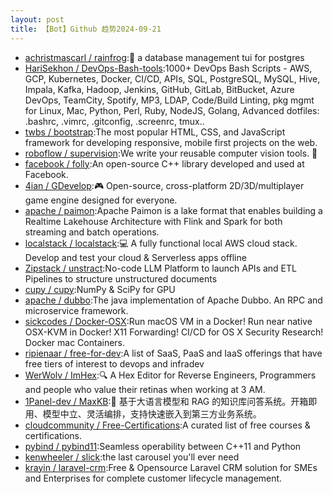```yaml
---
layout: post
title: 【Bot】Github 趋势2024-09-21
---
```


* [achristmascarl / rainfrog](https://github.com/achristmascarl/rainfrog):🐸 a database management tui for postgres
* [HariSekhon / DevOps-Bash-tools](https://github.com/HariSekhon/DevOps-Bash-tools):1000+ DevOps Bash Scripts - AWS, GCP, Kubernetes, Docker, CI/CD, APIs, SQL, PostgreSQL, MySQL, Hive, Impala, Kafka, Hadoop, Jenkins, GitHub, GitLab, BitBucket, Azure DevOps, TeamCity, Spotify, MP3, LDAP, Code/Build Linting, pkg mgmt for Linux, Mac, Python, Perl, Ruby, NodeJS, Golang, Advanced dotfiles: .bashrc, .vimrc, .gitconfig, .screenrc, tmux..
* [twbs / bootstrap](https://github.com/twbs/bootstrap):The most popular HTML, CSS, and JavaScript framework for developing responsive, mobile first projects on the web.
* [roboflow / supervision](https://github.com/roboflow/supervision):We write your reusable computer vision tools. 💜
* [facebook / folly](https://github.com/facebook/folly):An open-source C++ library developed and used at Facebook.
* [4ian / GDevelop](https://github.com/4ian/GDevelop):🎮 Open-source, cross-platform 2D/3D/multiplayer game engine designed for everyone.
* [apache / paimon](https://github.com/apache/paimon):Apache Paimon is a lake format that enables building a Realtime Lakehouse Architecture with Flink and Spark for both streaming and batch operations.
* [localstack / localstack](https://github.com/localstack/localstack):💻 A fully functional local AWS cloud stack. Develop and test your cloud & Serverless apps offline
* [Zipstack / unstract](https://github.com/Zipstack/unstract):No-code LLM Platform to launch APIs and ETL Pipelines to structure unstructured documents
* [cupy / cupy](https://github.com/cupy/cupy):NumPy & SciPy for GPU
* [apache / dubbo](https://github.com/apache/dubbo):The java implementation of Apache Dubbo. An RPC and microservice framework.
* [sickcodes / Docker-OSX](https://github.com/sickcodes/Docker-OSX):Run macOS VM in a Docker! Run near native OSX-KVM in Docker! X11 Forwarding! CI/CD for OS X Security Research! Docker mac Containers.
* [ripienaar / free-for-dev](https://github.com/ripienaar/free-for-dev):A list of SaaS, PaaS and IaaS offerings that have free tiers of interest to devops and infradev
* [WerWolv / ImHex](https://github.com/WerWolv/ImHex):🔍 A Hex Editor for Reverse Engineers, Programmers and people who value their retinas when working at 3 AM.
* [1Panel-dev / MaxKB](https://github.com/1Panel-dev/MaxKB):🚀 基于大语言模型和 RAG 的知识库问答系统。开箱即用、模型中立、灵活编排，支持快速嵌入到第三方业务系统。
* [cloudcommunity / Free-Certifications](https://github.com/cloudcommunity/Free-Certifications):A curated list of free courses & certifications.
* [pybind / pybind11](https://github.com/pybind/pybind11):Seamless operability between C++11 and Python
* [kenwheeler / slick](https://github.com/kenwheeler/slick):the last carousel you'll ever need
* [krayin / laravel-crm](https://github.com/krayin/laravel-crm):Free & Opensource Laravel CRM solution for SMEs and Enterprises for complete customer lifecycle management.
